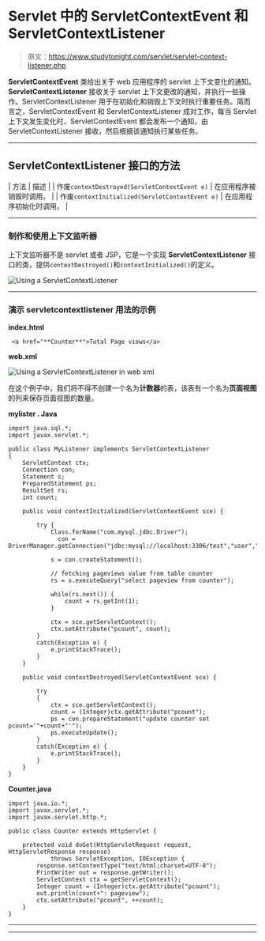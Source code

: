 # Servlet 中的 ServletContextEvent 和 ServletContextListener

> 原文：<https://www.studytonight.com/servlet/servlet-context-listener.php>

**ServletContextEvent** 类给出关于 web 应用程序的 servlet 上下文变化的通知。 **ServletContextListener** 接收关于 servlet 上下文更改的通知，并执行一些操作。ServletContextListener 用于在初始化和销毁上下文时执行重要任务。简而言之，ServletContextEvent 和 ServletContextListener 成对工作，每当 Servlet 上下文发生变化时，ServletContextEvent 都会发布一个通知，由 ServletContextListener 接收，然后根据该通知执行某些任务。

* * *

## ServletContextListener 接口的方法

| 方法 | 描述 |
| 作废`contextDestroyed(ServletContextEvent e)` | 在应用程序被销毁时调用。 |
| 作废`contextInitialized(ServletContextEvent e)` | 在应用程序初始化时调用。 |

* * *

### 制作和使用上下文监听器

上下文监听器不是 servlet 或者 JSP，它是一个实现 **ServletContextListener** 接口的类，提供`contextDestroyed()`和`contextInitialized()`的定义。

![Using a ServletContextListener](../Images/f4df44d3d12c7be814855e177338b646.png)

* * *

### 演示 servletcontextlistener 用法的示例

**index.html**

```
 <a href="**Counter**">Total Page views</a> 
```

**web.xml**

![Using a ServletContextListener in web xml](../Images/478695ee99b03a0cc9d325156a0248ea.png)

在这个例子中，我们将不得不创建一个名为**计数器**的表，该表有一个名为**页面视图**的列来保存页面视图的数量。

**mylister . Java**

```
import java.sql.*;
import javax.servlet.*;

public class MyListener implements ServletContextListener
{
    ServletContext ctx;
    Connection con;
    Statement s;
    PreparedStatement ps;
    ResultSet rs;
    int count;

    public void contextInitialized(ServletContextEvent sce) {

        try {
            Class.forName("com.mysql.jdbc.Driver");
     	      con = DriverManager.getConnection("jdbc:mysql://localhost:3306/test","user","password");

            s = con.createStatement();

            // fetching pageviews value from table counter
            rs = s.executeQuery("select pageview from counter");

            while(rs.next()) {
                count = rs.getInt(1);
            }

            ctx = sce.getServletContext();
            ctx.setAttribute("pcount", count);
        }
        catch(Exception e) { 
            e.printStackTrace(); 
        }  
    }

    public void contextDestroyed(ServletContextEvent sce) {

        try
        {
            ctx = sce.getServletContext();
            count = (Integer)ctx.getAttribute("pcount");
            ps = con.prepareStatement("update counter set pcount='"+count+"'");
            ps.executeUpdate(); 
        } 
        catch(Exception e) { 
            e.printStackTrace(); 
        }
    }   
}
```

**Counter.java**

```
import java.io.*;
import javax.servlet.*;
import javax.servlet.http.*;

public class Counter extends HttpServlet {

    protected void doGet(HttpServletRequest request, HttpServletResponse response)
            throws ServletException, IOException {
        response.setContentType("text/html;charset=UTF-8");
        PrintWriter out = response.getWriter();
        ServletContext ctx = getServletContext();
        Integer count = (Integer)ctx.getAttribute("pcount");
        out.println(count+": pageview");
        ctx.setAttribute("pcount", ++count);      
    }
} 
```

* * *

* * *